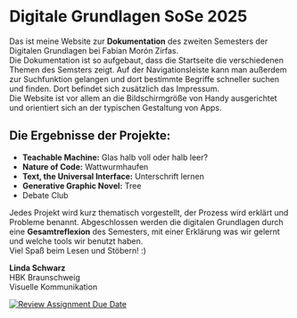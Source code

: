 # Digitale Grundlagen SoSe 2025

Das ist meine Website zur **Dokumentation** des zweiten Semesters der Digitalen Grundlagen bei Fabian Morón Zirfas.  
Die Dokumentation ist so aufgebaut, dass die Startseite die verschiedenen Themen des Semsters zeigt. Auf der Navigationsleiste kann man außerdem zur Suchfunktion gelangen und dort bestimmte Begriffe schneller suchen und finden. Dort befindet sich zusätzlich das Impressum.  
Die Website ist vor allem an die Bildschirmgröße von Handy ausgerichtet und orientiert sich an der typischen Gestaltung von Apps.

## Die Ergebnisse der Projekte:
- **Teachable Machine:** Glas halb voll oder halb leer?
- **Nature of Code:** Wattwurmhaufen
- **Text, the Universal Interface:** Unterschrift lernen
- **Generative Graphic Novel:** Tree
- Debate Club

Jedes Projekt wird kurz thematisch vorgestellt, der Prozess wird erklärt und Probleme benannt. Abgeschlossen werden die digitalen Grundlagen durch eine **Gesamtreflexion** des Semesters, mit einer Erklärung was wir gelernt und welche tools wir benutzt haben.  
Viel Spaß beim Lesen und Stöbern! :) 

**Linda Schwarz**  
HBK Braunschweig  
Visuelle Kommunikation

[![Review Assignment Due Date](https://classroom.github.com/assets/deadline-readme-button-22041afd0340ce965d47ae6ef1cefeee28c7c493a6346c4f15d667ab976d596c.svg)](https://classroom.github.com/a/yqeFQCSs)
